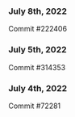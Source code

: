 ### July 8th, 2022

Commit #222406

### July 5th, 2022

Commit #314353


### July 4th, 2022

Commit #72281
